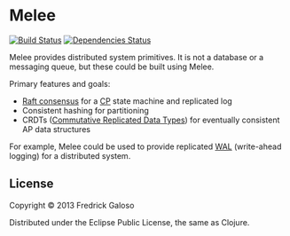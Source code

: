 # Melee

[![Build Status](https://travis-ci.org/wayoutmind/melee.png?branch=master)](https://travis-ci.org/wayoutmind/melee)
[![Dependencies Status](http://jarkeeper.com/wayoutmind/melee/status.png)](http://jarkeeper.com/wayoutmind/melee)

Melee provides distributed system primitives. It is not a database or a messaging queue, but these could be built using Melee.

Primary features and goals:

- [Raft consensus](http://raftconsensus.github.io/) for a [CP](http://henryr.github.io/cap-faq/) state machine and replicated log
- Consistent hashing for partitioning
- CRDTs ([Commutative Replicated Data Types](http://pagesperso-systeme.lip6.fr/Marc.Shapiro/papers/RR-6956.pdf)) for eventually consistent AP data structures

For example, Melee could be used to provide replicated [WAL](http://en.wikipedia.org/wiki/Write-ahead_logging) (write-ahead logging) for a distributed system.

## License

Copyright © 2013 Fredrick Galoso

Distributed under the Eclipse Public License, the same as Clojure.
